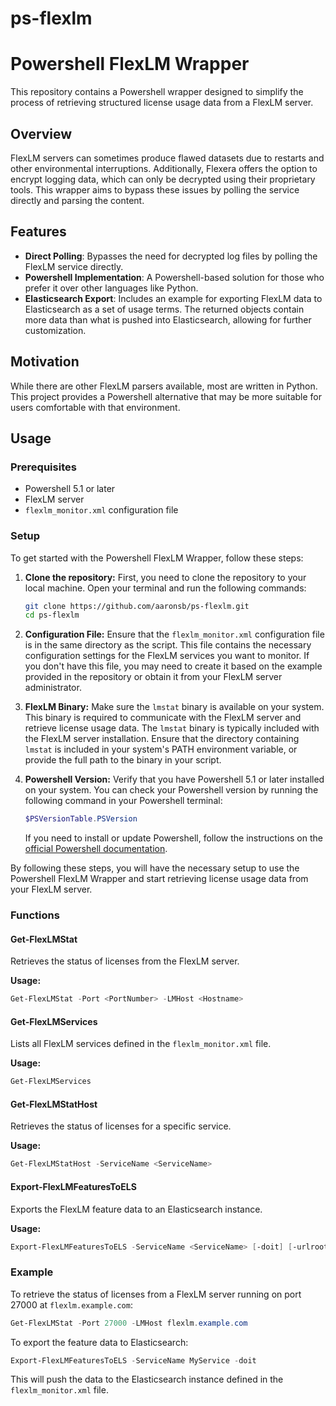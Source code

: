 # ps-flexlm
# Powershell FlexLM Wrapper

This repository contains a Powershell wrapper designed to simplify the process of retrieving structured license usage data from a FlexLM server. 

## Overview

FlexLM servers can sometimes produce flawed datasets due to restarts and other environmental interruptions. Additionally, Flexera offers the option to encrypt logging data, which can only be decrypted using their proprietary tools. This wrapper aims to bypass these issues by polling the service directly and parsing the content.

## Features

- **Direct Polling**: Bypasses the need for decrypted log files by polling the FlexLM service directly.
- **Powershell Implementation**: A Powershell-based solution for those who prefer it over other languages like Python.
- **Elasticsearch Export**: Includes an example for exporting FlexLM data to Elasticsearch as a set of usage terms. The returned objects contain more data than what is pushed into Elasticsearch, allowing for further customization.

## Motivation

While there are other FlexLM parsers available, most are written in Python. This project provides a Powershell alternative that may be more suitable for users comfortable with that environment.

## Usage

### Prerequisites

- Powershell 5.1 or later
- FlexLM server
- `flexlm_monitor.xml` configuration file

### Setup

To get started with the Powershell FlexLM Wrapper, follow these steps:

1. **Clone the repository:**
    First, you need to clone the repository to your local machine. Open your terminal and run the following commands:
    ```sh
    git clone https://github.com/aaronsb/ps-flexlm.git
    cd ps-flexlm
    ```

2. **Configuration File:**
    Ensure that the `flexlm_monitor.xml` configuration file is in the same directory as the script. This file contains the necessary configuration settings for the FlexLM services you want to monitor. If you don't have this file, you may need to create it based on the example provided in the repository or obtain it from your FlexLM server administrator.

3. **FlexLM Binary:**
    Make sure the `lmstat` binary is available on your system. This binary is required to communicate with the FlexLM server and retrieve license usage data. The `lmstat` binary is typically included with the FlexLM server installation. Ensure that the directory containing `lmstat` is included in your system's PATH environment variable, or provide the full path to the binary in your script.

4. **Powershell Version:**
    Verify that you have Powershell 5.1 or later installed on your system. You can check your Powershell version by running the following command in your Powershell terminal:
    ```powershell
    $PSVersionTable.PSVersion
    ```
    If you need to install or update Powershell, follow the instructions on the [official Powershell documentation](https://docs.microsoft.com/en-us/powershell/scripting/install/installing-powershell).

By following these steps, you will have the necessary setup to use the Powershell FlexLM Wrapper and start retrieving license usage data from your FlexLM server.

### Functions

#### Get-FlexLMStat

Retrieves the status of licenses from the FlexLM server.

**Usage:**
```powershell
Get-FlexLMStat -Port <PortNumber> -LMHost <Hostname>
```

#### Get-FlexLMServices

Lists all FlexLM services defined in the `flexlm_monitor.xml` file.

**Usage:**
```powershell
Get-FlexLMServices
```

#### Get-FlexLMStatHost

Retrieves the status of licenses for a specific service.

**Usage:**
```powershell
Get-FlexLMStatHost -ServiceName <ServiceName>
```

#### Export-FlexLMFeaturesToELS

Exports the FlexLM feature data to an Elasticsearch instance.

**Usage:**
```powershell
Export-FlexLMFeaturesToELS -ServiceName <ServiceName> [-doit] [-urlroot <URLRoot>]
```

### Example

To retrieve the status of licenses from a FlexLM server running on port 27000 at `flexlm.example.com`:
```powershell
Get-FlexLMStat -Port 27000 -LMHost flexlm.example.com
```

To export the feature data to Elasticsearch:
```powershell
Export-FlexLMFeaturesToELS -ServiceName MyService -doit
```

This will push the data to the Elasticsearch instance defined in the `flexlm_monitor.xml` file.

